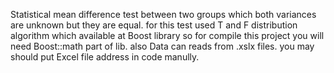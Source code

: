 Statistical mean difference test between two groups which both variances are unknown but they are equal.
for this test used T and F distribution algorithm which available at Boost library so for compile this project you will need Boost::math part of lib.
also Data can reads from .xslx files. you may should put Excel file address in code manully.
